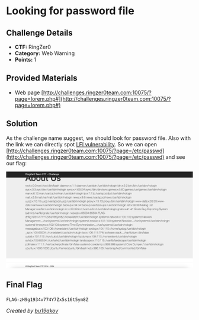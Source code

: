 # Looking for password file

## Challenge Details 

- **CTF:** RingZer0
- **Category:** Web Warning
- **Points:** 1

## Provided Materials

- Web page [http://challenges.ringzer0team.com:10075/?page=lorem.php#](http://challenges.ringzer0team.com:10075/?page=lorem.php#)

## Solution

As the challenge name suggest, we should look for password file. Also with the link we can directly spot [LFI vulnerability](https://www.vaadata.com/blog/exploiting-an-lfi-local-file-inclusion-vulnerability-and-security-tips/). So we can open [http://challenges.ringzer0team.com:10075/?page=/etc/passwd](http://challenges.ringzer0team.com:10075/?page=/etc/passwd) and see our flag:

![flag](./flag.jpg)

## Final Flag

`FLAG-zH9g1934v774Y7Zx5s16t5ym8Z`

*Created by [bu19akov](https://github.com/bu19akov)*